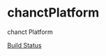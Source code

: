 # chanctPlatform
chanct Platform

[Build Status](https://travis-ci.org/yelingfeng/chanctPlatform.svg?branch=master)